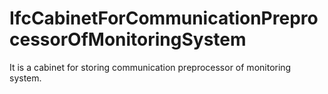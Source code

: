 IfcCabinetForCommunicationPreprocessorOfMonitoringSystem
========================================================
It is a cabinet for storing communication preprocessor of monitoring system.



